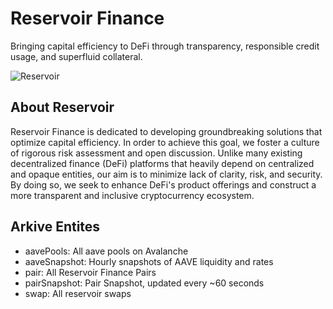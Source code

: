 # Reservoir Finance

Bringing capital efficiency to DeFi through transparency, responsible credit usage, and superfluid collateral.

![Reservoir](https://www.reservoir.fi/static/media/hero-bg.09a6d572c09d848a2e83.png)

## About Reservoir

Reservoir Finance is dedicated to developing groundbreaking solutions that optimize capital efficiency. In order to achieve this goal, we foster a culture of rigorous risk assessment and open discussion. Unlike many existing decentralized finance (DeFi) platforms that heavily depend on centralized and opaque entities, our aim is to minimize lack of clarity, risk, and security. By doing so, we seek to enhance DeFi's product offerings and construct a more transparent and inclusive cryptocurrency ecosystem.

## Arkive Entites

- aavePools: All aave pools on Avalanche
- aaveSnapshot: Hourly snapshots of AAVE liquidity and rates
- pair: All Reservoir Finance Pairs
- pairSnapshot: Pair Snapshot, updated every ~60 seconds
- swap: All reservoir swaps